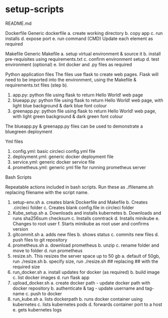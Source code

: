 # setup-scripts

README.md

Dockerfile
Generic dockerfile
 a. create working directory
 b. copy app
 c. run installs
 d. expose port
 e. run command (CMD) 
Update each element as required

Makefile
Generic Makefile
 a. setup virtual environment & source it
 b. install pre-requisites using requirements.txt
 c. confirm environment setup
 d. test environment (optional)
 e. lint docker and .py files as required


Python application files
The files use flask to create web pages. Flask will need to be imported into the environment, using the Makefile & requirements.txt files (step b).

1. app.py: python file using flask to return Hello World! web page
2. blueapp.py: python file using flask to return Hello World! web page, with light blue background & dark blue font colour
3. greenapp.py: python file using flask to return Hello World! web page, with light green background & dark green font colour

The blueapp.py & greenapp.py files can be used to demonstrate a bluegreen deployment


Yml files

1. config.yml: basic circleci config.yml file
2. deployment.yml: generic docker deployment file
3. service.yml: generic docker service file
4. prometheus.yml: generic yml file for running prometheus server

Bash Scripts

Repeatable actions included in bash scripts.  Run these as ./filename.sh replacing filename with the script name.

1. setup-env.sh
   a. creates blank Dockerfile and Makefile
   b. Creates .circleci folder 
   c. Creates blank config.file in circleci folder
2. Kube_setup.sh
   a. Downloads and installs kubernetes 
   b. Downloads and runs sha256sum checksum
   c. Installs conntrack
   d. Installs minikube
   e. Changes to root user
   f. Starts minikube as root user and confirms version
3. gitcommit.sh
   a. adds new files
   b. shows status
   c. commits new files
   d. push files to git repository
4. prometheus.sh
   a. download prometheus
   b. unzip
   c. rename folder and move to folder
   d. run prometheus
5. resize.sh.  This resizes the server space up to 50 gb
   a. default of 50gb,  run ./resize.sh
   b. specify size, run ./resize.sh ## replacing ## with the required size 
6. run_docker.sh
   a. install updates for docker (as required)
   b. build image
   c. list docker images
   d. run flask app
7. upload_docker.sh
   a. create docker path - update docker path with docker repository
   b. authenticate & tag - update username and tag-name
   c. push to docker
8. run_kube.sh
   a. lists dockerpath
   b. runs docker container using kubernetes
   c. lists kubernetes pods
   d. forwards container port to a host
   e. gets kubernetes logs
